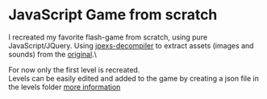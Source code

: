 # JavaScript Game from scratch
I recreated my favorite flash-game from scratch, using pure JavaScript/JQuery.
Using [jpexs-decompiler](https://github.com/jindrapetrik/jpexs-decompiler/releases) to extract assets (images and sounds) from the [original](https://github.com/AntoineSchmidt/Portfolio/blob/master/projects/gimmick/starrunner.swf).\

For now only the first level is recreated.\
Levels can be easily edited and added to the game by creating a json file in the levels folder [more information](https://github.com/AntoineSchmidt/Portfolio/tree/master/projects/gimmick/code/levels/)